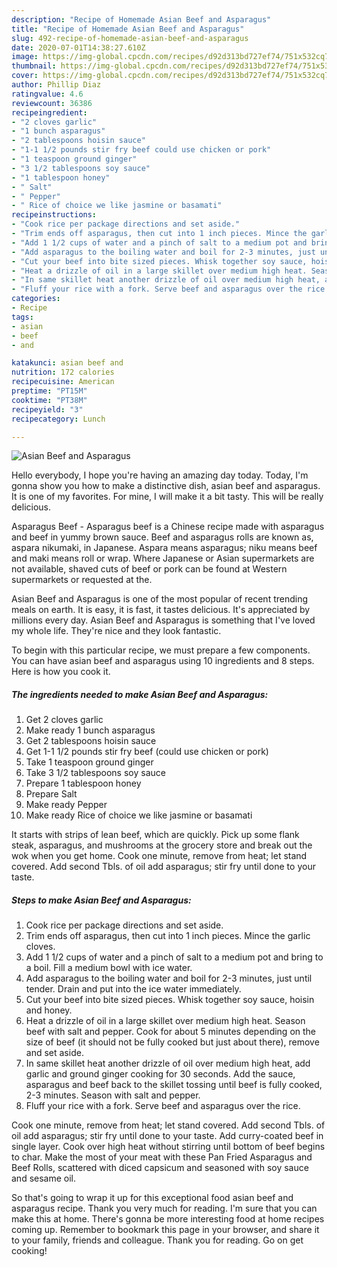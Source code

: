 ```yaml
---
description: "Recipe of Homemade Asian Beef and Asparagus"
title: "Recipe of Homemade Asian Beef and Asparagus"
slug: 492-recipe-of-homemade-asian-beef-and-asparagus
date: 2020-07-01T14:38:27.610Z
image: https://img-global.cpcdn.com/recipes/d92d313bd727ef74/751x532cq70/asian-beef-and-asparagus-recipe-main-photo.jpg
thumbnail: https://img-global.cpcdn.com/recipes/d92d313bd727ef74/751x532cq70/asian-beef-and-asparagus-recipe-main-photo.jpg
cover: https://img-global.cpcdn.com/recipes/d92d313bd727ef74/751x532cq70/asian-beef-and-asparagus-recipe-main-photo.jpg
author: Phillip Diaz
ratingvalue: 4.6
reviewcount: 36386
recipeingredient:
- "2 cloves garlic"
- "1 bunch asparagus"
- "2 tablespoons hoisin sauce"
- "1-1 1/2 pounds stir fry beef could use chicken or pork"
- "1 teaspoon ground ginger"
- "3 1/2 tablespoons soy sauce"
- "1 tablespoon honey"
- " Salt"
- " Pepper"
- " Rice of choice we like jasmine or basamati"
recipeinstructions:
- "Cook rice per package directions and set aside."
- "Trim ends off asparagus, then cut into 1 inch pieces. Mince the garlic cloves."
- "Add 1 1/2 cups of water and a pinch of salt to a medium pot and bring to a boil. Fill a medium bowl with ice water."
- "Add asparagus to the boiling water and boil for 2-3 minutes, just until tender. Drain and put into the ice water immediately."
- "Cut your beef into bite sized pieces. Whisk together soy sauce, hoisin and honey."
- "Heat a drizzle of oil in a large skillet over medium high heat. Season beef with salt and pepper. Cook for about 5 minutes depending on the size of beef (it should not be fully cooked but just about there), remove and set aside."
- "In same skillet heat another drizzle of oil over medium high heat, add garlic and ground ginger cooking for 30 seconds. Add the sauce, asparagus and beef back to the skillet tossing until beef is fully cooked, 2-3 minutes. Season with salt and pepper."
- "Fluff your rice with a fork. Serve beef and asparagus over the rice."
categories:
- Recipe
tags:
- asian
- beef
- and

katakunci: asian beef and 
nutrition: 172 calories
recipecuisine: American
preptime: "PT15M"
cooktime: "PT38M"
recipeyield: "3"
recipecategory: Lunch

---
```



![Asian Beef and Asparagus](https://img-global.cpcdn.com/recipes/d92d313bd727ef74/751x532cq70/asian-beef-and-asparagus-recipe-main-photo.jpg)

Hello everybody, I hope you're having an amazing day today. Today, I'm gonna show you how to make a distinctive dish, asian beef and asparagus. It is one of my favorites. For mine, I will make it a bit tasty. This will be really delicious.

Asparagus Beef - Asparagus beef is a Chinese recipe made with asparagus and beef in yummy brown sauce. Beef and asparagus rolls are known as, aspara nikumaki, in Japanese. Aspara means asparagus; niku means beef and maki means roll or wrap. Where Japanese or Asian supermarkets are not available, shaved cuts of beef or pork can be found at Western supermarkets or requested at the.

Asian Beef and Asparagus is one of the most popular of recent trending meals on earth. It is easy, it is fast, it tastes delicious. It's appreciated by millions every day. Asian Beef and Asparagus is something that I've loved my whole life. They're nice and they look fantastic.


To begin with this particular recipe, we must prepare a few components. You can have asian beef and asparagus using 10 ingredients and 8 steps. Here is how you cook it.

<!--inarticleads1-->

##### The ingredients needed to make Asian Beef and Asparagus:

1. Get 2 cloves garlic
1. Make ready 1 bunch asparagus
1. Get 2 tablespoons hoisin sauce
1. Get 1-1 1/2 pounds stir fry beef (could use chicken or pork)
1. Take 1 teaspoon ground ginger
1. Take 3 1/2 tablespoons soy sauce
1. Prepare 1 tablespoon honey
1. Prepare  Salt
1. Make ready  Pepper
1. Make ready  Rice of choice we like jasmine or basamati


It starts with strips of lean beef, which are quickly. Pick up some flank steak, asparagus, and mushrooms at the grocery store and break out the wok when you get home. Cook one minute, remove from heat; let stand covered. Add second Tbls. of oil add asparagus; stir fry until done to your taste. 

<!--inarticleads2-->

##### Steps to make Asian Beef and Asparagus:

1. Cook rice per package directions and set aside.
1. Trim ends off asparagus, then cut into 1 inch pieces. Mince the garlic cloves.
1. Add 1 1/2 cups of water and a pinch of salt to a medium pot and bring to a boil. Fill a medium bowl with ice water.
1. Add asparagus to the boiling water and boil for 2-3 minutes, just until tender. Drain and put into the ice water immediately.
1. Cut your beef into bite sized pieces. Whisk together soy sauce, hoisin and honey.
1. Heat a drizzle of oil in a large skillet over medium high heat. Season beef with salt and pepper. Cook for about 5 minutes depending on the size of beef (it should not be fully cooked but just about there), remove and set aside.
1. In same skillet heat another drizzle of oil over medium high heat, add garlic and ground ginger cooking for 30 seconds. Add the sauce, asparagus and beef back to the skillet tossing until beef is fully cooked, 2-3 minutes. Season with salt and pepper.
1. Fluff your rice with a fork. Serve beef and asparagus over the rice.


Cook one minute, remove from heat; let stand covered. Add second Tbls. of oil add asparagus; stir fry until done to your taste. Add curry-coated beef in single layer. Cook over high heat without stirring until bottom of beef begins to char. Make the most of your meat with these Pan Fried Asparagus and Beef Rolls, scattered with diced capsicum and seasoned with soy sauce and sesame oil. 

So that's going to wrap it up for this exceptional food asian beef and asparagus recipe. Thank you very much for reading. I'm sure that you can make this at home. There's gonna be more interesting food at home recipes coming up. Remember to bookmark this page in your browser, and share it to your family, friends and colleague. Thank you for reading. Go on get cooking!
